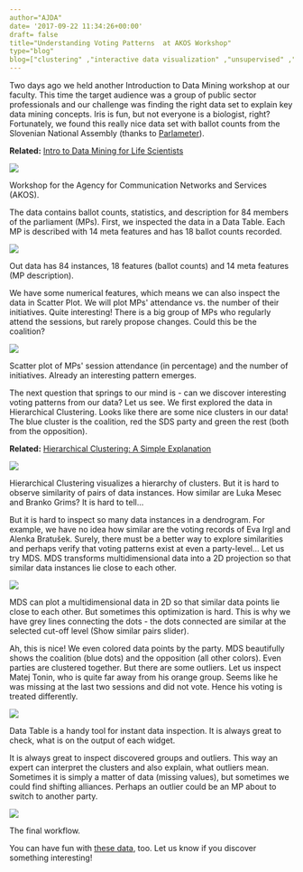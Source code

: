 ```yaml
---
author="AJDA"
date= '2017-09-22 11:34:26+00:00'
draft= false
title="Understanding Voting Patterns  at AKOS Workshop"
type="blog"
blog=["clustering" ,"interactive data visualization" ,"unsupervised" ,"visualization"  ,"workshop" ]
---
```


Two days ago we held another Introduction to Data Mining workshop at our faculty. This time the target audience was a group of public sector professionals and our challenge was finding the right data set to explain key data mining concepts. Iris is fun, but not everyone is a biologist, right? Fortunately, we found this really nice data set with ballot counts from the Slovenian National Assembly (thanks to [Parlameter](https://parlameter.si/)).


**Related:** [Intro to Data Mining for Life Scientists](/blog/2016/10/02/intro-to-data-mining-for-life-scientists/)




![](/images/2017/09/IMG_20170920_105828-1.jpg)

Workshop for the Agency for Communication Networks and Services (AKOS).



The data contains ballot counts, statistics, and description for 84 members of the parliament (MPs). First, we inspected the data in a Data Table. Each MP is described with 14 meta features and has 18 ballot counts recorded.

![](/images/2017/09/Screen-Shot-2017-09-22-at-10.31.51.png)

Out data has 84 instances, 18 features (ballot counts) and 14 meta features (MP description).



We have some numerical features, which means we can also inspect the data in Scatter Plot. We will plot MPs' attendance vs. the number of their initiatives. Quite interesting! There is a big group of MPs who regularly attend the sessions, but rarely propose changes. Could this be the coalition?

![](/images/2017/09/Screen-Shot-2017-09-22-at-13.48.24.png)

Scatter plot of MPs' session attendance (in percentage) and the number of initiatives. Already an interesting pattern emerges.



The next question that springs to our mind is - can we discover interesting voting patterns from our data? Let us see. We first explored the data in Hierarchical Clustering. Looks like there are some nice clusters in our data! The blue cluster is the coalition, red the SDS party and green the rest (both from the opposition).


**Related:** [Hierarchical Clustering: A Simple Explanation](/blog/2015-12-02-hierarchical-clustering-a-simple-explanation/)




![](/images/2017/09/Screen-Shot-2017-09-22-at-10.58.08.png)

Hierarchical Clustering visualizes a hierarchy of clusters. But it is hard to observe similarity of pairs of data instances. How similar are Luka Mesec and Branko Grims? It is hard to tell...



But it is hard to inspect so many data instances in a dendrogram. For example, we have no idea how similar are the voting records of Eva Irgl and Alenka Bratušek. Surely, there must be a better way to explore similarities and perhaps verify that voting patterns exist at even a party-level... Let us try MDS. MDS transforms multidimensional data into a 2D projection so that similar data instances lie close to each other.

![](/images/2017/09/Screen-Shot-2017-09-22-at-11.08.28.png)

MDS can plot a multidimensional data in 2D so that similar data points lie close to each other. But sometimes this optimization is hard. This is why we have grey lines connecting the dots - the dots connected are similar at the selected cut-off level (Show similar pairs slider).



Ah, this is nice! We even colored data points by the party. MDS beautifully shows the coalition (blue dots) and the opposition (all other colors). Even parties are clustered together. But there are some outliers. Let us inspect Matej Tonin, who is quite far away from his orange group. Seems like he was missing at the last two sessions and did not vote. Hence his voting is treated differently.

![](/images/2017/09/Screen-Shot-2017-09-22-at-11.16.02.png)

Data Table is a handy tool for instant data inspection. It is always great to check, what is on the output of each widget.



It is always great to inspect discovered groups and outliers. This way an expert can interpret the clusters and also explain, what outliers mean. Sometimes it is simply a matter of data (missing values), but sometimes we could find shifting alliances. Perhaps an outlier could be an MP about to switch to another party.

![](/images/2017/09/Screen-Shot-2017-09-22-at-11.56.35.png)

The final workflow.



You can have fun with [these data](https://raw.githubusercontent.com/ajdapretnar/datasets/master/data/slovenian-national-assembly-eng.tab), too. Let us know if you discover something interesting!


